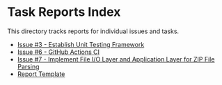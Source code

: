 # Task Reports Index

This directory tracks reports for individual issues and tasks.

- [Issue #3 - Establish Unit Testing Framework](issue-3-unit-testing-framework.md)
- [Issue #6 - GitHub Actions CI](issue-6-github-actions-ci.md)
- [Issue #7 - Implement File I/O Layer and Application Layer for ZIP File Parsing](issue-7-file-io-and-application-layer.md)
- [Report Template](template.md)
